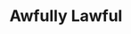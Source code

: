 ---
title:          Awfully Lawful
genre:          modern
chinesetitle:   熟男有惑
previoustitle:  Arrogant Man of Justice
episodes:       20
producer:       Lam Chi-Wah
broadcaststart: 2013-06-24
broadcastend:   2013-08-08
website:        http://programme.tvb.com/drama/awfullylawful
synopsis:       SHING MING <small>(Raymond Cho)</small> and JAZZ NAM <small>(Pal Sinn)</small> are both partners of a law firm, and they recruit LO SO <small>(Kwok Chun On)</small> and YU DOR-CHUN <small>(Johnson Lee)</small> as lawyers to work for them.  the four have distinct personalities, they have a deep-seated bond between each other. With their names becoming well-known across the industry as Top 4 mature men demonstrating distinctive images, each claims victory in lawsuits by any means necessary, winning admiration and support from most of their female clients.  Unfortunately, someone embezzles public funds and puts the law firm in a crisis. Four new female lawyers from different backgrounds join the law firm, developing a world-shaking change within the firm.  They are Lo So’s archrival KU KA-YING <small>(Sharon Chan)</small>, Dor-Chun’s wealthy wife CHUNG LAI-SA <small>(Selena Lee)</small>, housewife KU KA-TING <small>(Joyce Tang)</small> on behalf of her husband, and Barrister YAU MAT <small>(Grace Wong)</small>, who gets entangled with both Jazz and Dor-Chun.  While their tumultuous workplace and personal relationships  have worsened, they find out someone is manipulating from within the law firm…

fullname:       Chung Lai-Sa (Elsa)
age:            32
identity:       Solicitor at Sing Nam Law Firm
appearance:     2-20
---